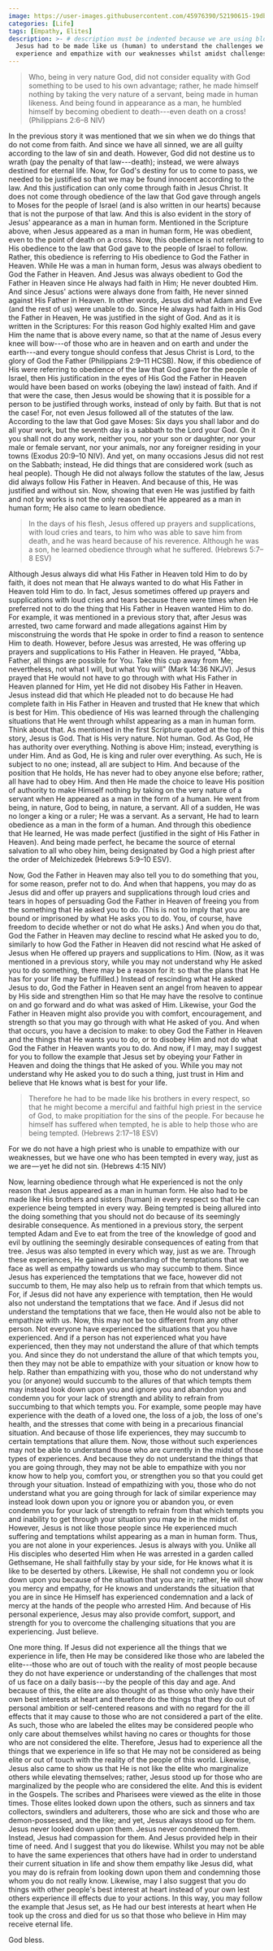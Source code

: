 ```yaml
---
image: https://user-images.githubusercontent.com/45976390/52190615-19dbd000-280e-11e9-9fd5-2cbdfa92ed97.jpg
categories: [Life]
tags: [Empathy, Elites]
description: >- # description must be indented because we are using block scalar
  Jesus had to be made like us (human) to understand the challenges we
  experience and empathize with our weaknesses whilst amidst challenges.
---
```


> Who, being in very nature God, did not consider equality with God something to
be used to his own advantage; rather, he made himself nothing by taking the very
nature of a servant, being made in human likeness. And being found in appearance
as a man, he humbled himself by becoming obedient to death---even death on a
cross! (Philippians 2:6–8 NIV)

In the previous story it was mentioned that we sin when we do things that do not
come from faith. And since we have all sinned, we are all guilty according to
the law of sin and death. However, God did not destine us to wrath (pay the
penalty of that law---death); instead, we were always destined for eternal life.
Now, for God's destiny for us to come to pass, we needed to be justified so that
we may be found innocent according to the law. And this justification can only
come through faith in Jesus Christ. It does not come through obedience of the
law that God gave through angels to Moses for the people of Israel (and is also
written in our hearts) because that is not the purpose of that law. And this is
also evident in the story of Jesus' appearance as a man in human form. Mentioned
in the Scripture above, when Jesus appeared as a man in human form, He was
obedient, even to the point of death on a cross. Now, this obedience is not
referring to His obedience to the law that God gave to the people of Israel to
follow. Rather, this obedience is referring to His obedience to God the Father
in Heaven. While He was a man in human form, Jesus was always obedient to God
the Father in Heaven. And Jesus was always obedient to God the Father in Heaven
since He always had faith in Him; He never doubted Him. And since Jesus' actions
were always done from faith, He never sinned against His Father in Heaven. In
other words, Jesus did what Adam and Eve (and the rest of us) were unable to do.
Since He always had faith in His God the Father in Heaven, He was justified in
the sight of God. And as it is written in the Scriptures: For this reason God
highly exalted Him and gave Him the name that is above every name, so that at
the name of Jesus every knee will bow---of those who are in heaven and on earth
and under the earth---and every tongue should confess that Jesus Christ is Lord,
to the glory of God the Father (Philippians 2:9–11 HCSB). Now, if this obedience
of His were referring to obedience of the law that God gave for the people of
Israel, then His justification in the eyes of His God the Father in Heaven would
have been based on works (obeying the law) instead of faith. And if that were
the case, then Jesus would be showing that it is possible for a person to be
justified through works, instead of only by faith. But that is not the case!
For, not even Jesus followed all of the statutes of the law. According to the
law that God gave Moses: Six days you shall labor and do all your work, but the
seventh day is a sabbath to the Lord your God. On it you shall not do any work,
neither you, nor your son or daughter, nor your male or female servant, nor your
animals, nor any foreigner residing in your towns (Exodus 20:9–10 NIV). And yet,
on many occasions Jesus did not rest on the Sabbath; instead, He did things that
are considered work (such as heal people). Though He did not always follow the
statutes of the law, Jesus did always follow His Father in Heaven. And because
of this, He was justified and without sin. Now, showing that even He was
justified by faith and not by works is not the only reason that He appeared as a
man in human form; He also came to learn obedience.

> In the days of his flesh, Jesus offered up prayers and supplications, with
loud cries and tears, to him who was able to save him from death, and he was
heard because of his reverence. Although he was a son, he learned obedience
through what he suffered. (Hebrews 5:7–8 ESV)

Although Jesus always did what His Father in Heaven told Him to do by faith, it
does not mean that He always wanted to do what His Father in Heaven told Him to
do. In fact, Jesus sometimes offered up prayers and supplications with loud
cries and tears because there were times when He preferred not to do the thing
that His Father in Heaven wanted Him to do. For example, it was mentioned in a
previous story that, after Jesus was arrested, two came forward and made
allegations against Him by misconstruing the words that He spoke in order to
find a reason to sentence Him to death. However, before Jesus was arrested, He
was offering up prayers and supplications to His Father in Heaven. He prayed,
"Abba, Father, all things are possible for You. Take this cup away from Me;
nevertheless, not what I will, but what You will" (Mark 14:36 NKJV). Jesus
prayed that He would not have to go through with what His Father in Heaven
planned for Him, yet He did not disobey His Father in Heaven. Jesus instead did
that which He pleaded not to do because He had complete faith in His Father in
Heaven and trusted that He knew that which is best for Him. This obedience of
His was learned through the challenging situations that He went through whilst
appearing as a man in human form. Think about that. As mentioned in the first
Scripture quoted at the top of this story, Jesus is God. That is His very
nature. Not human. God. As God, He has authority over everything. Nothing is
above Him; instead, everything is under Him. And as God, He is king and ruler
over everything. As such, He is subject to no one; instead, all are subject to
Him. And because of the position that He holds, He has never had to obey anyone
else before; rather, all have had to obey Him. And then He made the choice to
leave His position of authority to make Himself nothing by taking on the very
nature of a servant when He appeared as a man in the form of a human. He went
from being, in nature, God to being, in nature, a servant. All of a sudden, He
was no longer a king or a ruler; He was a servant. As a servant, He had to learn
obedience as a man in the form of a human. And through this obedience that He
learned, He was made perfect (justified in the sight of His Father in Heaven).
And being made perfect, he became the source of eternal salvation to all who
obey him, being designated by God a high priest after the order of Melchizedek
(Hebrews 5:9–10 ESV).

Now, God the Father in Heaven may also tell you to do something that you, for
some reason, prefer not to do. And when that happens, you may do as Jesus did
and offer up prayers and supplications through loud cries and tears in hopes of
persuading God the Father in Heaven of freeing you from the something that He
asked you to do. (This is not to imply that you are bound or imprisoned by what
He asks you to do. You, of course, have freedom to decide whether or not do what
He asks.) And when you do that, God the Father in Heaven may decline to rescind
what He asked you to do, similarly to how God the Father in Heaven did not
rescind what He asked of Jesus when He offered up prayers and supplications to
Him. (Now, as it was mentioned in a previous story, while you may not understand
why He asked you to do something, there may be a reason for it: so that the
plans that He has for your life may be fulfilled.) Instead of rescinding what He
asked Jesus to do, God the Father in Heaven sent an angel from heaven to appear
by His side and strengthen Him so that He may have the resolve to continue on
and go forward and do what was asked of Him. Likewise, your God the Father in
Heaven might also provide you with comfort, encouragement, and strength so that
you may go through with what He asked of you. And when that occurs, you have a
decision to make: to obey God the Father in Heaven and the things that He wants
you to do, or to disobey Him and not do what God the Father in Heaven wants you
to do. And now, if I may, may I suggest for you to follow the example that Jesus
set by obeying your Father in Heaven and doing the things that He asked of you.
While you may not understand why He asked you to do such a thing, just trust in
Him and believe that He knows what is best for your life.

> Therefore he had to be made like his brothers in every respect, so that he
might become a merciful and faithful high priest in the service of God, to make
propitiation for the sins of the people. For because he himself has suffered
when tempted, he is able to help those who are being tempted. (Hebrews 2:17–18
ESV)
>
For we do not have a high priest who is unable to empathize with our weaknesses,
but we have one who has been tempted in every way, just as we are — yet he did
not sin. (Hebrews 4:15 NIV)

Now, learning obedience through what He experienced is not the only reason that
Jesus appeared as a man in human form. He also had to be made like His brothers
and sisters (human) in every respect so that He can experience being tempted in
every way. Being tempted is being allured into the doing something that you
should not do because of its seemingly desirable consequence. As mentioned in a
previous story, the serpent tempted Adam and Eve to eat from the tree of the
knowledge of good and evil by outlining the seemingly desirable consequences of
eating from that tree. Jesus was also tempted in every which way, just as we
are. Through these experiences, He gained understanding of the temptations that
we face as well as empathy towards us who may succumb to them. Since Jesus has
experienced the temptations that we face, however did not succumb to them, He
may also help us to refrain from that which tempts us. For, if Jesus did not
have any experience with temptation, then He would also not understand the
temptations that we face. And if Jesus did not understand the temptations that
we face, then He would also not be able to empathize with us. Now, this may not
be too different from any other person. Not everyone have experienced the
situations that you have experienced. And if a person has not experienced what
you have experienced, then they may not understand the allure of that which
tempts you. And since they do not understand the allure of that which tempts
you, then they may not be able to empathize with your situation or know how to
help. Rather than empathizing with you, those who do not understand why you (or
anyone) would succumb to the allures of that which tempts them may instead look
down upon you and ignore you and abandon you and condemn you for your lack of
strength and ability to refrain from succumbing to that which tempts you. For
example, some people may have experience with the death of a loved one, the loss
of a job, the loss of one's health, and the stresses that come with being in a
precarious financial situation. And because of those life experiences, they may
succumb to certain temptations that allure them. Now, those without such
experiences may not be able to understand those who are currently in the midst
of those types of experiences. And because they do not understand the things
that you are going through, they may not be able to empathize with you nor know
how to help you, comfort you, or strengthen you so that you could get through
your situation. Instead of empathizing with you, those who do not understand
what you are going through for lack of similar experience may instead look down
upon you or ignore you or abandon you, or even condemn you for your lack of
strength to refrain from that which tempts you and inability to get through your
situation you may be in the midst of. However, Jesus is not like those people
since He experienced much suffering and temptations whilst appearing as a man in
human form. Thus, you are not alone in your experiences. Jesus is always with
you. Unlike all His disciples who deserted Him when He was arrested in a garden
called Gethsemane, He shall faithfully stay by your side, for He knows what it
is like to be deserted by others. Likewise, He shall not condemn you or look
down upon you because of the situation that you are in; rather, He will show you
mercy and empathy, for He knows and understands the situation that you are in
since He Himself has experienced condemnation and a lack of mercy at the hands
of the people who arrested Him. And because of His personal experience, Jesus
may also provide comfort, support, and strength for you to overcome the
challenging situations that you are experiencing. Just believe.

One more thing. If Jesus did not experience all the things that we experience in
life, then He may be considered like those who are labeled the elite---those who
are out of touch with the reality of most people because they do not have
experience or understanding of the challenges that most of us face on a daily
basis---by the people of this day and age. And because of this, the elite are
also thought of as those who only have their own best interests at heart and
therefore do the things that they do out of personal ambition or self-centered
reasons and with no regard for the ill effects that it may cause to those who
are not considered a part of the elite. As such, those who are labeled the
elites may be considered people who only care about themselves whilst having no
cares or thoughts for those who are not considered the elite. Therefore, Jesus
had to experience all the things that we experience in life so that He may not
be considered as being elite or out of touch with the reality of the people of
this world. Likewise, Jesus also came to show us that He is not like the elite
who marginalize others while elevating themselves; rather, Jesus stood up for
those who are marginalized by the people who are considered the elite. And this
is evident in the Gospels. The scribes and Pharisees were viewed as the elite in
those times. Those elites looked down upon the others, such as sinners and tax
collectors, swindlers and adulterers, those who are sick and those who are
demon-possessed, and the like; and yet, Jesus always stood up for them. Jesus
never looked down upon them. Jesus never condemned them. Instead, Jesus had
compassion for them. And Jesus provided help in their time of need. And I
suggest that you do likewise. Whilst you may not be able to have the same
experiences that others have had in order to understand their current situation
in life and show them empathy like Jesus did, what you may do is refrain from
looking down upon them and condemning those whom you do not really know.
Likewise, may I also suggest that you do things with other people's best
interest at heart instead of your own lest others experience ill effects due to
your actions. In this way, you may follow the example that Jesus set, as He had
our best interests at heart when He took up the cross and died for us so that
those who believe in Him may receive eternal life.

God bless.

